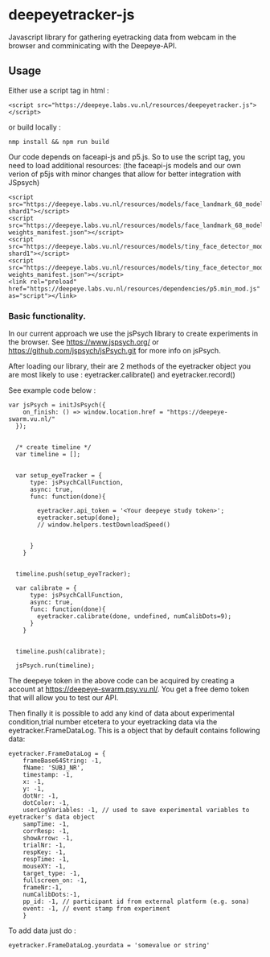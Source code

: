 # deepeyetracker-js

Javascript library for gathering eyetracking data from webcam in the browser and comminicating with the Deepeye-API. 

## Usage 

Either use a script tag in html :
```
<script src="https://deepeye.labs.vu.nl/resources/deepeyetracker.js"></script>
```

or build locally : 
```
nmp install && npm run build
```

Our code depends on faceapi-js and p5.js. So to use the script tag, you need to load additional resources:
(the faceapi-js models and our own verion of p5js with minor changes that allow for better integration with JSpsych)

```
<script src="https://deepeye.labs.vu.nl/resources/models/face_landmark_68_model-shard1"></script>
<script src="https://deepeye.labs.vu.nl/resources/models/face_landmark_68_model-weights_manifest.json"></script>
<script src="https://deepeye.labs.vu.nl/resources/models/tiny_face_detector_model-shard1"></script>
<script src="https://deepeye.labs.vu.nl/resources/models/tiny_face_detector_model-weights_manifest.json"></script>
<link rel="preload" href="https://deepeye.labs.vu.nl/resources/dependencies/p5.min_mod.js" as="script"></link>
```

### Basic functionality. 

In our current approach we use the jsPsych library to create experiments in the browser. See https://www.jspsych.org/ or https://github.com/jspsych/jsPsych.git for more info on jsPsych.

After loading our library, their are 2 methods of the eyetracker object you are most likely to use : eyetracker.calibrate() and eyetracker.record()

See example code below : 

```
var jsPsych = initJsPsych({     
    on_finish: () => window.location.href = "https://deepeye-swarm.vu.nl/"
  });


  /* create timeline */
  var timeline = [];

        
  var setup_eyeTracker = {
      type: jsPsychCallFunction,
      async: true,
      func: function(done){

        eyetracker.api_token = '<Your deepeye study token>';
        eyetracker.setup(done);
        // window.helpers.testDownloadSpeed()
        
        
      }
    }
   
          
  timeline.push(setup_eyeTracker);

  var calibrate = {
      type: jsPsychCallFunction,
      async: true,
      func: function(done){
        eyetracker.calibrate(done, undefined, numCalibDots=9);        
      }
    }
   
          
  timeline.push(calibrate);
  
  jsPsych.run(timeline);    
```

The deepeye token in the above code can be acquired by creating a account at https://deepeye-swarm.psy.vu.nl/. You get a free demo token that will allow you to test our API. 

Then finally it is possible to add any kind of data about experimental condition,trial number etcetera to your eyetracking data via the eyetracker.FrameDataLog. This is a object that by default contains following data: 
```
eyetracker.FrameDataLog = {
    frameBase64String: -1,
    fName: 'SUBJ_NR',
    timestamp: -1,
    x: -1,
    y: -1,
    dotNr: -1,
    dotColor: -1,
    userLogVariables: -1, // used to save experimental variables to eyetracker's data object
    sampTime: -1,
    corrResp: -1,
    showArrow: -1,
    trialNr: -1,
    respKey: -1,
    respTime: -1,
    mouseXY: -1,
    target_type: -1,
    fullscreen_on: -1,
    frameNr:-1,
    numCalibDots:-1,
    pp_id: -1, // participant id from external platform (e.g. sona)
    event: -1, // event stamp from experiment
    } 
```

To add data just do : 
```
eyetracker.FrameDataLog.yourdata = 'somevalue or string'
```